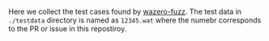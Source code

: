 Here we collect the test cases found by [wazero-fuzz](https://github.com/tetratelabs/wazero-fuzz).
The test data in `./testdata` directory is named as `12345.wat` where the numebr corresponds to the PR or issue in this repostiroy.
